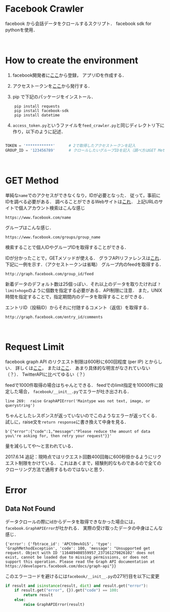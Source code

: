 # Facebook Crawler

facebook から会話データをクロールするスクリプト．
facebook sdk for pythonを使用．

<br>

# How to create the environment

1. facebook開発者に[ここ](https://developers.facebook.com/docs/apps/register)から登録，
   アプリIDを作成する．

2. アクセストークンを[ここ](https://developers.facebook.com/tools/accesstoken/)から発行する．

3. pip で下記のパッケージをインストール．

```
    pip install requests
    pip install facebook-sdk
    pip install datetime
```


4. `access_token.py`というファイルを`feed_crawler.py`と同じディレクトリ下に作り，以下のように記述．

```python

TOKEN = '************'      # 2で取得したアクセストークンを記入
GROUP_ID = '123456789'      # クロールしたいグループIDを記入（調べ方はGET Methodを参照）

```


<br>

# GET Method

単純な`name`でのアクセスができなくなり，IDが必要となった．
従って，事前にIDを調べる必要がある．
調べることができるWebサイトは[これ](https://lookup-id.com/)．
上記URLのサイトで個人アカウント検索はこんな感じ

    https://www.facebook.com/name

グループはこんな感じ．

    https://www.facebook.com/groups/group_name

検索することで個人IDやグループIDを取得することができる．


IDが分かったことで，GETメソッドが使える．
グラフAPIリファレンスは[これ](https://developers.facebook.com/docs/graph-api/reference)．
下記に一例を示す．（アクセストークンは省略）
グループ内のfeedを取得する．

    http://graph.facebook.com/group_id/feed

新着データのデフォルト数は25個っぽい．それ以上のデータを取りたければ
`?limit=hoge`のように個数を指定する必要がある．API制限に注意．
また，UNIX時間を指定することで，指定期間内のデータを取得することができる．

エントリID（投稿ID）からそれに付随するコメント（返信）を取得する．

    http://graph.facebook.com/entry_id/comments

<br>

# Request Limit

facebook graph API のリクエスト制限は600秒に600回程度 (per IP) とからしい．
詳しくは[ここ](https://developers.facebook.com/docs/marketing-api/api-rate-limiting)，
または[ここ](https://developers.facebook.com/docs/graph-api/advanced/rate-limiting)．
あまり具体的な明言がなされていない（？）．
TwitterAPIに比べてゆるい（？）

feedで1000件取得の場合はちゃんとできる．
feedでのlimit指定を10000件に設定した場合，
`facebook/__init__.py`でエラーが吐き出される．

    line 269:  raise GraphAPIError('Maintype was not text, image, or querystring')

ちゃんとしたレスポンスが返っていないのでこのようなエラーが返ってくる．
試しに，raise文を`return response`に書き換えて中身を見る．

    b'{"error":{"code":1,"message":"Please reduce the amount of data you\'re asking for, then retry your request"}}'

量を減らしてや〜と言われている．

2017.6.14 追記：現時点ではリクエスト回数400回毎に600秒掛かるようにリクエスト制限をかけている．
これはあくまで，経験則的なものであるので全てのクローリング方法で通用するものではないと思う．


# Error

## Data Not Found

データクロールの際にidからデータを取得できなかった場合には，`facebook.GraphAPIError`が吐かれる．
実際の受け取ったデータの中身はこんな感じ．

    {'error': {'fbtrace_id': 'APCt0mvkOi5', 'type': 'GraphMethodException', 'code': 100, 'message': "Unsupported get request. Object with ID '116489408559957_237161279826102' does not exist, cannot be loaded due to missing permissions, or does not support this operation. Please read the Graph API documentation at https://developers.facebook.com/docs/graph-api"}}


このエラーコードを避けるには`facebook/__init__.py`の271行目を以下に変更

```python
if result and isinstance(result, dict) and result.get("error"):
    if result.get("error", {}).get("code") == 100:
        return result
    else:
        raise GraphAPIError(result)
```